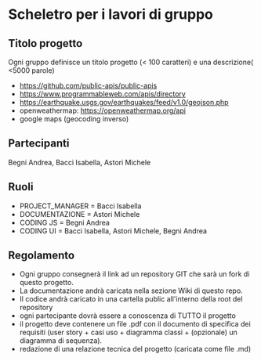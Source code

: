 # Scheletro per i lavori di gruppo

## Titolo progetto 

Ogni gruppo definisce un titolo progetto (< 100 caratteri) e una descrizione( <5000 parole)


* https://github.com/public-apis/public-apis
* https://www.programmableweb.com/apis/directory
* https://earthquake.usgs.gov/earthquakes/feed/v1.0/geojson.php
* openweathermap: https://openweathermap.org/api
* google maps (geocoding inverso)


## Partecipanti
Begni Andrea, Bacci Isabella, Astori Michele

## Ruoli

* PROJECT_MANAGER = Bacci Isabella
* DOCUMENTAZIONE = Astori Michele
* CODING JS = Begni Andrea
* CODING UI = Bacci Isabella, Astori Michele, Begni Andrea

## Regolamento
* Ogni gruppo consegnerà il link ad un repository GIT che sarà un fork di questo progetto.
* La documentazione andrà caricata nella sezione Wiki di questo repo.
* Il codice andrà caricato in una cartella public all'interno della root del repository
* ogni partecipante dovrà essere a conoscenza di TUTTO il progetto
* il progetto deve contenere un file .pdf con il documento di specifica dei requisiti (user story + casi uso + diagramma classi + (opzionale) un diagramma di sequenza).
* redazione di una relazione tecnica del progetto (caricata come file .md)
